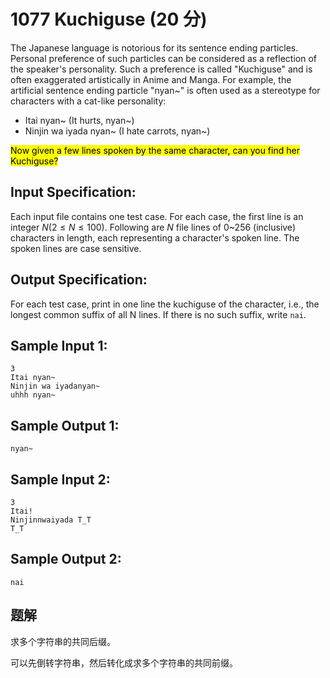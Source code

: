 # 1077 Kuchiguse (20 分)

The Japanese language is notorious for its sentence ending particles. Personal preference of such particles can be considered as a reflection of the speaker's personality. Such a preference is called "Kuchiguse" and is often exaggerated artistically in Anime and Manga. For example, the artificial sentence ending particle "nyan~" is often used as a stereotype for characters with a cat-like personality:

- Itai nyan~ (It hurts, nyan~)
- Ninjin wa iyada nyan~ (I hate carrots, nyan~)

<mark>Now given a few lines spoken by the same character, can you find her Kuchiguse?</mark>

## Input Specification:

Each input file contains one test case. For each case, the first line is an integer $N (2≤N≤100)$. Following are $N$ file lines of 0~256 (inclusive) characters in length, each representing a character's spoken line. The spoken lines are case sensitive.

## Output Specification:

For each test case, print in one line the kuchiguse of the character, i.e., the longest common suffix of all N lines. If there is no such suffix, write `nai`.

## Sample Input 1:

```
3
Itai nyan~
Ninjin wa iyadanyan~
uhhh nyan~
```

## Sample Output 1:

```
nyan~
```

## Sample Input 2:

```
3
Itai!
Ninjinnwaiyada T_T
T_T
```

## Sample Output 2:

```
nai
```

## 题解

求多个字符串的共同后缀。

可以先倒转字符串，然后转化成求多个字符串的共同前缀。
